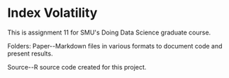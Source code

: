 # Index Volatility
This is assignment 11 for SMU's Doing Data Science graduate course.

Folders:
Paper--Markdown files in various formats to document code and present results.

Source--R source code created for this project.
